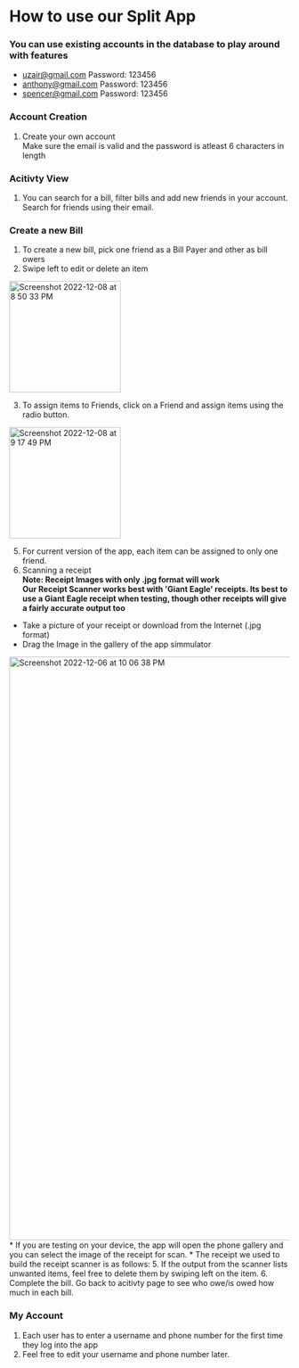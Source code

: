 # How to use our Split App  

### You can use existing accounts in the database to play around with features
* uzair@gmail.com
Password: 123456
* anthony@gmail.com Password: 123456
* spencer@gmail.com Password: 123456

### Account Creation
1. Create your own account <br/>
Make sure the email is valid and the password is atleast 6 characters in length <br/>

### Acitivty View
1. You can search for a bill, filter bills and add new friends in your account. Search for friends using their email.

### Create a new Bill
1. To create a new bill, pick one friend as a Bill Payer and other as bill owers <br/>
2. Swipe left to edit or delete an item <br/>
<img width="200" alt="Screenshot 2022-12-08 at 8 50 33 PM" src="https://user-images.githubusercontent.com/54990502/206608537-276baac7-ca3c-44fa-8f36-fa300f93bd6b.png">

3. To assign items to Friends, click on a Friend and assign items using the radio button. <br/>
<img width="200" alt="Screenshot 2022-12-08 at 9 17 49 PM" src="https://user-images.githubusercontent.com/54990502/206609043-4d7328ae-c77b-4b2a-8aa6-a4d3fb070d6f.png">

5. For current version of the app, each item can be assigned to only one friend. 
6. Scanning a receipt <br/>
<b> Note: Receipt Images with only .jpg format will work </b> <br/>
<b> Our Receipt Scanner works best with 'Giant Eagle' receipts. Its best to use a Giant Eagle receipt when testing, though other receipts will give a fairly accurate output too </b> <br/>
  * Take a picture of your receipt or download from the Internet (.jpg format) 
* Drag the Image in the gallery of the app simmulator 
<img width="1047" alt="Screenshot 2022-12-06 at 10 06 38 PM" src="https://user-images.githubusercontent.com/54990502/206078553-2fc57d8e-34b1-41bf-8679-9908287baa2a.png"> 
  <br/>
* If you are testing on your device, the app will open the phone gallery and you can select the image of the receipt for scan. 
* The receipt we used to build the receipt scanner is as follows: 
5. If the output from the scanner lists unwanted items, feel free to delete them by swiping left on the item.
6. Complete the bill. Go back to acitivty page to see who owe/is owed how much in each bill. <br/>
  
### My Account
1. Each user has to enter a username and phone number for the first time they log into the app
2. Feel free to edit your username and phone number later.


